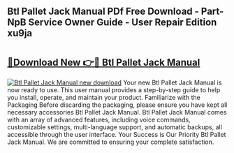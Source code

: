 ## Btl Pallet Jack Manual PDf Free Download - Part-NpB Service Owner Guide - User Repair Edition xu9ja

# <h2><a href="http://bc5895.oget.top/?id=Btl+Pallet+Jack+Manual">🔗Download New 👉🔴 Btl Pallet Jack Manual</a></h2>

[![Btl Pallet Jack Manual new download](https://i.imgur.com/5g1atiW.png)](http://bc5895.oget.top/?id=Btl+Pallet+Jack+Manual)
Your new Btl Pallet Jack Manual is now ready to use. This user manual provides a step-by-step guide to help you install, operate, and maintain your product. Familiarize with the Packaging Before discarding the packaging, please ensure you have kept all necessary accessories Btl Pallet Jack Manual. Btl Pallet Jack Manual comes with an array of advanced features, including voice commands, customizable settings, multi-language support, and automatic backups, all accessible through the user interface. Your Success is Our Priority Btl Pallet Jack Manual. We are committed to ensuring your complete satisfaction.
